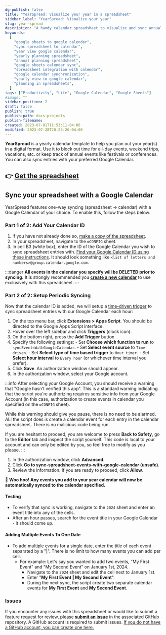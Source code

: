 ```yaml
---
dg-publish: false
title: "YearSpread: Visualize your year in a spreadsheet"
sidebar_label: "YearSpread: Visualize your year"
slug: year-spread
description: "A handy calendar spreadsheet to visualize and sync annual events, trips, and more to a specified Google Calendar."
keywords:
  [
    "google sheets to google calendar",
    "sync spreadsheet to calendar",
    "year view google calendar",
    "yearly planning spreadsheet",
    "annual planning spreadsheet",
    "google sheets calendar sync",
    "spreadsheet integration with calendar",
    "google calendar synchronization",
    "yearly view in google calendar",
    "planning in spreadsheets",
  ]
tags: ["Productivity", "Life", "Google Calendar", "Google Sheets"]
#image: ""
sidebar_position: 2
draft: false
publish: true
publish-path: docs-projects
publish-filename:
created: 2023-07-01T11:53:11-04:00
modified: 2023-07-28T20:23:26-04:00
---
```


**YearSpread** is a yearly calendar template to help you plan out your year(s) in a digital format. Use it to block out time for all-day events, weekend trips, vacations, etc. or keep track of annual events like festivals or conferences. You can also sync entries with your preferred Google Calendar.

## 👉 [Get the spreadsheet](https://docs.google.com/spreadsheets/d/1UezLLrUs2CTYpgBbuxlh0Mds6k-ykcy1hNU9sLdnbeQ/edit?usp=sharing)

## Sync your spreadsheet with a Google Calendar

YearSpread features one-way syncing (spreadsheet → calendar) with a Google Calendar of your choice. To enable this, follow the steps below:

### Part 1 of 2: Add Your Calendar ID

1. If you have not already done so, [make a copy of the spreadsheet](https://docs.google.com/spreadsheets/d/1UezLLrUs2CTYpgBbuxlh0Mds6k-ykcy1hNU9sLdnbeQ/copy).
2. In your spreadsheet, navigate to the `⚙️CONFIG` sheet.
3. In cell B3 (white box), enter the ID of the Google Calendar you wish to sync spreadsheet entries with. [Find your Google Calendar ID using these instructions](https://it.umn.edu/services-technologies/how-tos/google-calendar-find-your-google#:~:text=Finding%20Your%20Google%20Calendar%20ID&text=Click%20on%20the%20three%20vertical,will%20find%20your%20Calendar%20ID.). It should look something like `<list of letters and numbers>@group.calendar.google.com`.

:::danger
**All events in the calendar you specify will be DELETED prior to syncing.** It is strongly recommended you **[create a new calendar](https://support.google.com/calendar/answer/37095)** to use exclusively with this spreadsheet.
:::

### Part 2 of 2: Setup Periodic Syncing

Now that the calendar ID is added, we will setup a [time-driven trigger](https://developers.google.com/apps-script/guides/triggers/installable#time-driven_triggers) to sync spreadsheet entries with our Google Calendar each hour:

1. On the top menu bar, click **Extensions > Apps Script**. You should be directed to the Google Apps Script interface.
2. Hover over the left sidebar and click **Triggers** (clock icon).
3. On the bottom right, press the **Add Trigger** button.
4. Specify the following settings: - Set **Choose which function to run** to `syncEventsWithGoogleCalendar`. - Set **Select event source** to `Time-driven`. - Set **Select type of time based trigger** to `Hour timer`. - Set **Select hour interval** to `Every hour` (or whichever time interval you prefer).
5. Click **Save**. An authorization window should appear.
6. In the authorization window, select your Google account.

:::info
After selecting your Google Account, you should receive a warning that "Google hasn't verified this app". This is a standard warning indicating that the script you're authorizing requires sensitive info from your Google Account (in this case, authorization to create events in calendar you specified on the `⚙️CONFIG` sheet).

While this warning should give you pause, there is no need to be alarmed. ALl the script does is create a calendar event for each entry in the calendar spreadsheet. There is no malicious code being run.

If you are hesitant to proceed, you are welcome to press **Back to Safety**, go to the **Editor** tab and inspect the script yourself. This code is local to your account and can only be edited by you, so feel free to modify as you please.
:::

1. In the authorization window, click **Advanced**.
2. Click **Go to sync-spreadsheet-events-with-google-calendar (unsafe)**.
3. Review the information. If you are ready to proceed, click **Allow**.

🎉 **Woo hoo! Any events you add to your year calendar will now be automatically synced to the calendar specified.**

#### Testing

- To verify that sync is working, navigate to the `2024` sheet and enter an event title into any of the cells.
- After an hour passes, search for the event title in your Google Calendar - it should come up.

#### Adding Multiple Events To One Date

- To add multiple events for a single date, enter the title of each event separated by a "|". There is no limit to how many events you can add per cell.
  - For example: Let's say you wanted to add two events, "My First Event" and "My Second Event" on January 1st, 2024.
    - Navigate to the `2024` sheet and edit the cell next to January 1st.
    - Enter "**My First Event | My Second Event**".
    - During the next sync, the script create two separate calendar events for **My First Event** and **My Second Event**.

### Issues

If you encounter any issues with this spreadsheet or would like to submit a feature request for review, please **[submit an issue](https://github.com/quinn-p-mchugh/year-calendar/issues/new/choose)** in the associated GitHub repository. A GitHub account is required to submit issues. [If you do not have a GitHub account, you can create one here.](https://github.com/join)
